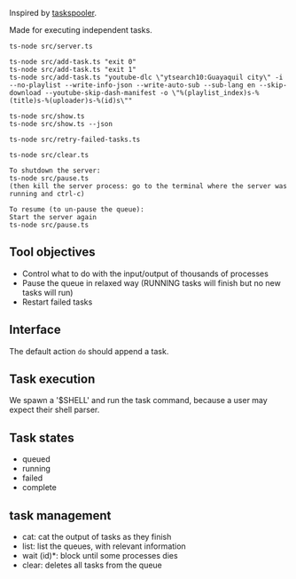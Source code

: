 Inspired by [taskspooler](http://freshmeat.net/projects/taskspooler/).

Made for executing independent tasks.

```
ts-node src/server.ts

ts-node src/add-task.ts "exit 0"
ts-node src/add-task.ts "exit 1"
ts-node src/add-task.ts "youtube-dlc \"ytsearch10:Guayaquil city\" -i --no-playlist --write-info-json --write-auto-sub --sub-lang en --skip-download --youtube-skip-dash-manifest -o \"%(playlist_index)s-%(title)s-%(uploader)s-%(id)s\""

ts-node src/show.ts
ts-node src/show.ts --json

ts-node src/retry-failed-tasks.ts

ts-node src/clear.ts

To shutdown the server:
ts-node src/pause.ts
(then kill the server process: go to the terminal where the server was running and ctrl-c)

To resume (to un-pause the queue):
Start the server again
ts-node src/pause.ts
```

## Tool objectives

- Control what to do with the input/output of thousands of processes
- Pause the queue in relaxed way (RUNNING tasks will finish but no new tasks will run)
- Restart failed tasks

## Interface

The default action `do` should append a task.

## Task execution

We spawn a '\$SHELL' and run the task command, because a user may expect their shell parser.

## Task states

- queued
- running
- failed
- complete

## task management

- cat: cat the output of tasks as they finish
- list: list the queues, with relevant information
- wait (id)\*: block until some processes dies
- clear: deletes all tasks from the queue
